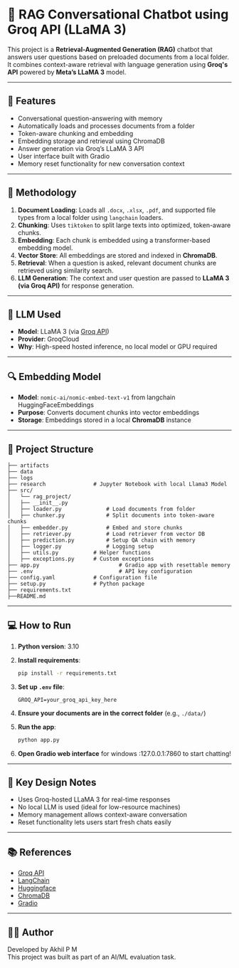 # 🤖 RAG Conversational Chatbot using Groq API (LLaMA 3)

This project is a **Retrieval-Augmented Generation (RAG)** chatbot that answers user questions based on preloaded documents from a local folder. It combines context-aware retrieval with language generation using **Groq's API** powered by **Meta’s LLaMA 3** model.

---

## 🚀 Features

- Conversational question-answering with memory
- Automatically loads and processes documents from a folder
- Token-aware chunking and embedding
- Embedding storage and retrieval using ChromaDB
- Answer generation via Groq’s LLaMA 3 API
- User interface built with Gradio
- Memory reset functionality for new conversation context

---

## 🧪 Methodology

1. **Document Loading**: Loads all `.docx`, `.xlsx`, `.pdf`, and supported file types from a local folder using `langchain` loaders.
2. **Chunking**: Uses `tiktoken` to split large texts into optimized, token-aware chunks.
3. **Embedding**: Each chunk is embedded using a transformer-based embedding model.
4. **Vector Store**: All embeddings are stored and indexed in **ChromaDB**.
5. **Retrieval**: When a question is asked, relevant document chunks are retrieved using similarity search.
6. **LLM Generation**: The context and user question are passed to **LLaMA 3 (via Groq API)** for response generation.

---

## 🧠 LLM Used

- **Model**: LLaMA 3 (via [Groq API](https://console.groq.com/))
- **Provider**: GroqCloud
- **Why**: High-speed hosted inference, no local model or GPU required

---

## 🔍 Embedding Model

- **Model**: `nomic-ai/nomic-embed-text-v1` from langchain HuggingFaceEmbeddings
- **Purpose**: Converts document chunks into vector embeddings
- **Storage**: Embeddings stored in a local **ChromaDB** instance

---

## 📁 Project Structure

```
├── artifacts
├── data
├── logs
├── research 			   # Jupyter Notebook with local Llama3 Model
├── src/
│   └── rag_project/
│	├── __init__.py
│	├── loader.py              # Load documents from folder
│	├── chunker.py             # Split documents into token-aware chunks
│	├── embedder.py            # Embed and store chunks
│	├── retriever.py           # Load retriever from vector DB
│	├── prediction.py          # Setup QA chain with memory
│	├── logger.py              # Logging setup
│	├── utils.py 		   # Helper functions
│	├── exceptions.py 	   # Custom exceptions
├── app.py                         # Gradio app with resettable memory
├── .env                           # API key configuration
├── config.yaml			   # Configuration file
├── setup.py			   # Python package
├── requirements.txt
├──README.md
```

---

## 💻 How to Run

1. **Python version**: 3.10

2. **Install requirements**: 
   ```bash
   pip install -r requirements.txt
   ```

4. **Set up `.env` file**:
   ```
   GROQ_API=your_groq_api_key_here
   ```

5. **Ensure your documents are in the correct folder** (e.g., `./data/`)

6. **Run the app**:
   ```bash
   python app.py
   ```

7. **Open Gradio web interface** for windows :127.0.0.1:7860 to start chatting!

---

## 🧠 Key Design Notes

- Uses Groq-hosted LLaMA 3 for real-time responses
- No local LLM is used (ideal for low-resource machines)
- Memory management allows context-aware conversation
- Reset functionality lets users start fresh chats easily

---

## 📚 References

- [Groq API](https://console.groq.com/)
- [LangChain](https://docs.langchain.com/)
- [Huggingface](https://huggingface.co/docs)
- [ChromaDB](https://www.trychroma.com/)
- [Gradio](https://www.gradio.app/docs)

---

## 🧑‍💻 Author

Developed by Akhil P M  
This project was built as part of an AI/ML evaluation task.

